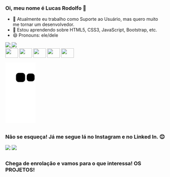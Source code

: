 ### Oi, meu nome é Lucas Rodolfo 👋


- 🔭 Atualmente eu trabalho como Suporte ao Usuário, mas quero muito me tornar um desenvolvedor.
- 🌱 Estou aprendendo sobre HTML5, CSS3, JavaScript, Bootstrap, etc.
- 😄 Pronouns: ele/dele

<div>
  <a href="https://github.com/Luckaos">
    <img height="170em" src="https://github-readme-stats.vercel.app/api?username=Luckaos&show_icons=true&theme=cobalt&title_color=da1fda&icon_color=da1fda&border_radius=20px&locale=pt-br&border_color=75DC87">
    <img height="170em" src="https://github-readme-stats.vercel.app/api/top-langs/?username=Luckaos&layout=compact&langs_count=6&theme=cobalt&border_color=75DC87&border_radius=15px&title_color=da1fda&icon_color=da1fda">
  </a>
</div>

<div style="display: inline-block">
  <img align="center" height="30" width="40" src="https://cdn.jsdelivr.net/gh/devicons/devicon/icons/html5/html5-original-wordmark.svg">
  <img align="center" height="30" width="40" src="https://cdn.jsdelivr.net/gh/devicons/devicon/icons/css3/css3-original-wordmark.svg">
  <img align="center" height="30" width="40" src="https://cdn.jsdelivr.net/gh/devicons/devicon/icons/javascript/javascript-plain.svg">
  <img align="center" height="30" width="40" src="https://cdn.jsdelivr.net/gh/devicons/devicon/icons/typescript/typescript-plain.svg">
  <img align="center" height="30" width="40" src="https://cdn.jsdelivr.net/gh/devicons/devicon/icons/java/java-original-wordmark.svg">
          
</div>

![Snake animation](https://github.com/luckaos/luckaos/blob/output/github-contribution-grid-snake.svg)

##

### Não se esqueça! Já me segue lá no Instagram e no Linked In. 😊
<div>
  <a href="https://www.instagram.com/Luckaos/" target="_blank"><img src="https://img.shields.io/badge/Instagram-E4405F?style=for-the-badge&logo=instagram&logoColor=white"></a>
  <a href="https://www.linkedin.com/in/lucas-fabiano-rodolfo-4a3b0877" target="_blank"><img src="https://img.shields.io/badge/LinkedIn-0077B5?style=for-the-badge&logo=linkedin&logoColor=white"></a>
</div>

##
### Chega de enrolação e vamos para o que interessa! <strong>OS PROJETOS!</strong>


<!-- -->
